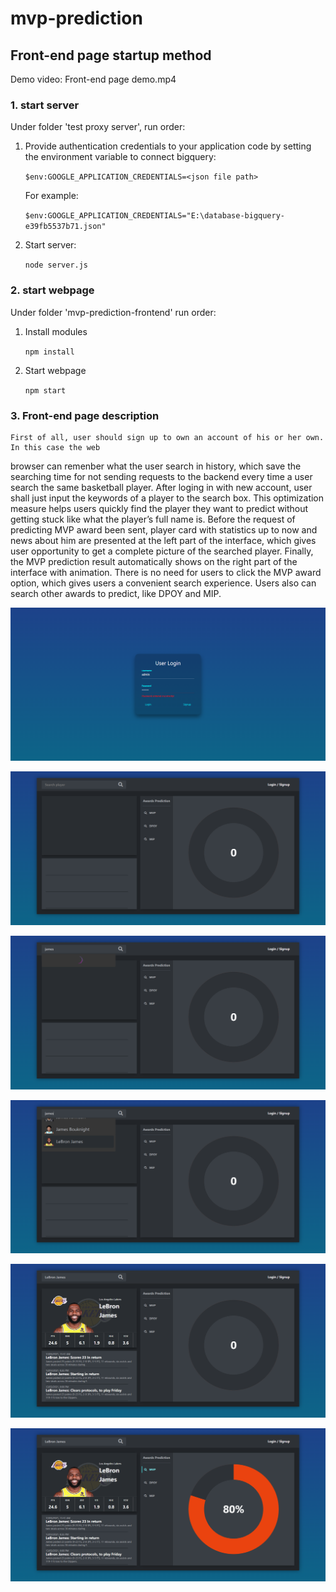 # mvp-prediction

## Front-end page startup method

Demo video: Front-end page demo.mp4
### 1. start server

Under folder 'test proxy server', run order:

1. Provide authentication credentials to your application code by setting the environment variable to connect bigquery:

   `$env:GOOGLE_APPLICATION_CREDENTIALS=<json file path>`

   For example:

   `$env:GOOGLE_APPLICATION_CREDENTIALS="E:\database-bigquery-e39fb5537b71.json"`

2. Start server:

   `node server.js`

### 2. start webpage

Under folder 'mvp-prediction-frontend' run order:

1. Install modules

   `npm install`

2. Start webpage

   `npm start`
   
### 3. Front-end page description

    
    First of all, user should sign up to own an account of his or her own. In this case the web
   browser can remenber what the user search in history, which save the searching time for not 
   sending requests to the backend every time a user search the same basketball player. 
    After loging in with new account, user shall just input the keywords of a player to the search
   box. This optimization measure helps users quickly find the player they want to predict without 
   getting stuck like what the player’s full name is. 
    Before the request of predicting MVP award been sent, player card with statistics up to now and
   news about him are presented at the left part of the interface, which gives user opportunity to 
   get a complete picture of the searched player.
    Finally, the MVP prediction result automatically shows on the right part of the interface with 
   animation. There is no need for users to click the MVP award option, which gives users a convenient 
   search experience. Users also can search other awards to predict, like DPOY and MIP.

![image](https://github.com/Calypso52/mvp-prediction/blob/master/pictures/Front-end%20page%20demo1.png)



![image](https://github.com/Calypso52/mvp-prediction/blob/master/pictures/Front-end%20page%20demo2.png)



![image](https://github.com/Calypso52/mvp-prediction/blob/master/pictures/Front-end%20page%20demo3.png)



![image](https://github.com/Calypso52/mvp-prediction/blob/master/pictures/Front-end%20page%20demo4.png)



![image](https://github.com/Calypso52/mvp-prediction/blob/master/pictures/Front-end%20page%20demo5.png)



![image](https://github.com/Calypso52/mvp-prediction/blob/master/pictures/Front-end%20page%20demo6.png)
